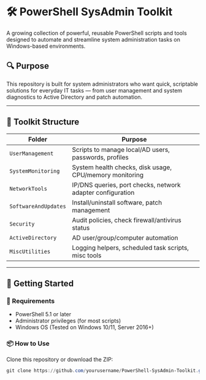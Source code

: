 # 🛠️ PowerShell SysAdmin Toolkit

A growing collection of powerful, reusable PowerShell scripts and tools designed to automate and streamline system administration tasks on Windows-based environments.

## 🔍 Purpose

This repository is built for system administrators who want quick, scriptable solutions for everyday IT tasks — from user management and system diagnostics to Active Directory and patch automation.

---

## 📁 Toolkit Structure

| Folder                          | Purpose                                                  |
|-------------------------------|-----------------------------------------------------------|
| `UserManagement`              | Scripts to manage local/AD users, passwords, profiles     |
| `SystemMonitoring`            | System health checks, disk usage, CPU/memory monitoring   |
| `NetworkTools`                | IP/DNS queries, port checks, network adapter configuration|
| `SoftwareAndUpdates`         | Install/uninstall software, patch management              |
| `Security`                    | Audit policies, check firewall/antivirus status           |
| `ActiveDirectory`            | AD user/group/computer automation                         |
| `MiscUtilities`              | Logging helpers, scheduled task scripts, misc tools       |

---

## 🚀 Getting Started

### 🔧 Requirements

- PowerShell 5.1 or later
- Administrator privileges (for most scripts)
- Windows OS (Tested on Windows 10/11, Server 2016+)

### 📦 How to Use

Clone this repository or download the ZIP:

```powershell
git clone https://github.com/yourusername/PowerShell-SysAdmin-Toolkit.git
